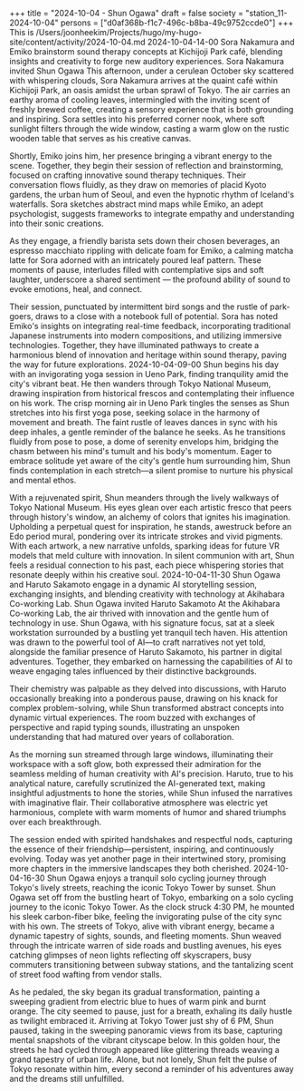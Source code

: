 +++
title = "2024-10-04 - Shun Ogawa"
draft = false
society = "station_11-2024-10-04"
persons = ["d0af368b-f1c7-496c-b8ba-49c9752ccde0"]
+++
This is /Users/joonheekim/Projects/hugo/my-hugo-site/content/activity/2024-10-04.md
2024-10-04-14-00
Sora Nakamura and Emiko brainstorm sound therapy concepts at Kichijoji Park café, blending insights and creativity to forge new auditory experiences.
Sora Nakamura invited Shun Ogawa
This afternoon, under a cerulean October sky scattered with whispering clouds, Sora Nakamura arrives at the quaint café within Kichijoji Park, an oasis amidst the urban sprawl of Tokyo. The air carries an earthy aroma of cooling leaves, intermingled with the inviting scent of freshly brewed coffee, creating a sensory experience that is both grounding and inspiring. Sora settles into his preferred corner nook, where soft sunlight filters through the wide window, casting a warm glow on the rustic wooden table that serves as his creative canvas.

Shortly, Emiko joins him, her presence bringing a vibrant energy to the scene. Together, they begin their session of reflection and brainstorming, focused on crafting innovative sound therapy techniques. Their conversation flows fluidly, as they draw on memories of placid Kyoto gardens, the urban hum of Seoul, and even the hypnotic rhythm of Iceland's waterfalls. Sora sketches abstract mind maps while Emiko, an adept psychologist, suggests frameworks to integrate empathy and understanding into their sonic creations.

As they engage, a friendly barista sets down their chosen beverages, an espresso macchiato rippling with delicate foam for Emiko, a calming matcha latte for Sora adorned with an intricately poured leaf pattern. These moments of pause, interludes filled with contemplative sips and soft laughter, underscore a shared sentiment — the profound ability of sound to evoke emotions, heal, and connect. 

Their session, punctuated by intermittent bird songs and the rustle of park-goers, draws to a close with a notebook full of potential. Sora has noted Emiko's insights on integrating real-time feedback, incorporating traditional Japanese instruments into modern compositions, and utilizing immersive technologies. Together, they have illuminated pathways to create a harmonious blend of innovation and heritage within sound therapy, paving the way for future explorations.
2024-10-04-09-00
Shun begins his day with an invigorating yoga session in Ueno Park, finding tranquility amid the city's vibrant beat. He then wanders through Tokyo National Museum, drawing inspiration from historical frescos and contemplating their influence on his work.
The crisp morning air in Ueno Park tingles the senses as Shun stretches into his first yoga pose, seeking solace in the harmony of movement and breath. The faint rustle of leaves dances in sync with his deep inhales, a gentle reminder of the balance he seeks. As he transitions fluidly from pose to pose, a dome of serenity envelops him, bridging the chasm between his mind's tumult and his body's momentum. Eager to embrace solitude yet aware of the city's gentle hum surrounding him, Shun finds contemplation in each stretch—a silent promise to nurture his physical and mental ethos.

With a rejuvenated spirit, Shun meanders through the lively walkways of Tokyo National Museum. His eyes glean over each artistic fresco that peers through history's window, an alchemy of colors that ignites his imagination. Upholding a perpetual quest for inspiration, he stands, awestruck before an Edo period mural, pondering over its intricate strokes and vivid pigments. With each artwork, a new narrative unfolds, sparking ideas for future VR models that meld culture with innovation. In silent communion with art, Shun feels a residual connection to his past, each piece whispering stories that resonate deeply within his creative soul.
2024-10-04-11-30
Shun Ogawa and Haruto Sakamoto engage in a dynamic AI storytelling session, exchanging insights, and blending creativity with technology at Akihabara Co-working Lab.
Shun Ogawa invited Haruto Sakamoto
At the Akihabara Co-working Lab, the air thrived with innovation and the gentle hum of technology in use. Shun Ogawa, with his signature focus, sat at a sleek workstation surrounded by a bustling yet tranquil tech haven. His attention was drawn to the powerful tool of AI—to craft narratives not yet told, alongside the familiar presence of Haruto Sakamoto, his partner in digital adventures. Together, they embarked on harnessing the capabilities of AI to weave engaging tales influenced by their distinctive backgrounds.

Their chemistry was palpable as they delved into discussions, with Haruto occasionally breaking into a ponderous pause, drawing on his knack for complex problem-solving, while Shun transformed abstract concepts into dynamic virtual experiences. The room buzzed with exchanges of perspective and rapid typing sounds, illustrating an unspoken understanding that had matured over years of collaboration.

As the morning sun streamed through large windows, illuminating their workspace with a soft glow, both expressed their admiration for the seamless melding of human creativity with AI's precision. Haruto, true to his analytical nature, carefully scrutinized the AI-generated text, making insightful adjustments to hone the stories, while Shun infused the narratives with imaginative flair. Their collaborative atmosphere was electric yet harmonious, complete with warm moments of humor and shared triumphs over each breakthrough.

The session ended with spirited handshakes and respectful nods, capturing the essence of their friendship—persistent, inspiring, and continuously evolving. Today was yet another page in their intertwined story, promising more chapters in the immersive landscapes they both cherished.
2024-10-04-16-30
Shun Ogawa enjoys a tranquil solo cycling journey through Tokyo's lively streets, reaching the iconic Tokyo Tower by sunset.
Shun Ogawa set off from the bustling heart of Tokyo, embarking on a solo cycling journey to the iconic Tokyo Tower. As the clock struck 4:30 PM, he mounted his sleek carbon-fiber bike, feeling the invigorating pulse of the city sync with his own. The streets of Tokyo, alive with vibrant energy, became a dynamic tapestry of sights, sounds, and fleeting moments. Shun weaved through the intricate warren of side roads and bustling avenues, his eyes catching glimpses of neon lights reflecting off skyscrapers, busy commuters transitioning between subway stations, and the tantalizing scent of street food wafting from vendor stalls. 

As he pedaled, the sky began its gradual transformation, painting a sweeping gradient from electric blue to hues of warm pink and burnt orange. The city seemed to pause, just for a breath, exhaling its daily hustle as twilight embraced it. Arriving at Tokyo Tower just shy of 6 PM, Shun paused, taking in the sweeping panoramic views from its base, capturing mental snapshots of the vibrant cityscape below. In this golden hour, the streets he had cycled through appeared like glittering threads weaving a grand tapestry of urban life. Alone, but not lonely, Shun felt the pulse of Tokyo resonate within him, every second a reminder of his adventures away and the dreams still unfulfilled.
